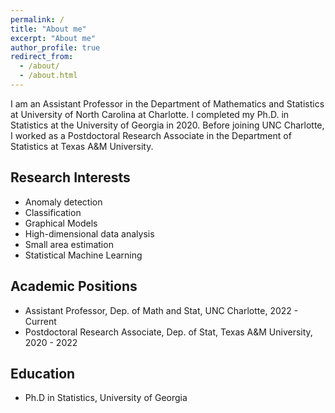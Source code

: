 ```yaml
---
permalink: /
title: "About me"
excerpt: "About me"
author_profile: true
redirect_from: 
  - /about/
  - /about.html
---
```


I am an Assistant Professor in the Department of Mathematics and Statistics at University of North Carolina at Charlotte. I completed my Ph.D. in Statistics at the University of Georgia in 2020. Before joining UNC Charlotte, I worked as a Postdoctoral Research Associate in the Department of Statistics at Texas A&M University.

Research Interests
-----
* Anomaly detection
* Classification
* Graphical Models
* High-dimensional data analysis
* Small area estimation
* Statistical Machine Learning

Academic Positions
-----
* Assistant Professor, Dep. of Math and Stat, UNC Charlotte, 2022 - Current
* Postdoctoral Research Associate, Dep. of Stat, Texas A&M University, 2020 - 2022

Education
-----
* Ph.D in Statistics, University of Georgia